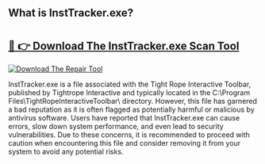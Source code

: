 ## What is InstTracker.exe? 

# <h2><a href="https://exedetect.com/download.php?InstTracker.exe">🔗 👉 Download The InstTracker.exe Scan Tool</a></h2>

[![Download The Repair Tool](https://exedetect.com/download-button.jpg)](https://exedetect.com/download.php?InstTracker.exe)

InstTracker.exe is a file associated with the Tight Rope Interactive Toolbar, published by Tightrope Interactive and typically located in the C:\Program Files\TightRopeInteractiveToolbar\ directory. However, this file has garnered a bad reputation as it is often flagged as potentially harmful or malicious by antivirus software. Users have reported that InstTracker.exe can cause errors, slow down system performance, and even lead to security vulnerabilities. Due to these concerns, it is recommended to proceed with caution when encountering this file and consider removing it from your system to avoid any potential risks.